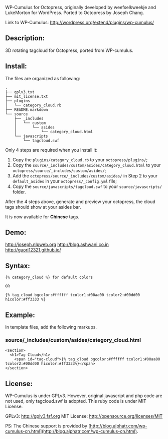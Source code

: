 
WP-Cumulus for Octopress, originally developed by weefselkweekje and LukeMorton for WordPress.
Ported to Octopress by Joseph Chang.

Link to WP-Cumulus: http://wordpress.org/extend/plugins/wp-cumulus/

Description:
------------
3D rotating tagcloud for Octopress, ported from WP-cumulus.

Install:
--------
The files are organized as following:
```
.
├── gplv3.txt
├── mit_license.txt
├── plugins
│   └── category_cloud.rb
├── README.markdown
└── source
    ├── _includes
    │   └── custom
    │       └── asides
    │           └── category_cloud.html
    └── javascripts
        └── tagcloud.swf
```
Only 4 steps are required when you install it:

1. Copy the `plugins/category_cloud.rb` to your `octopress/plugins/`;
2. Copy the `source/_includes/custom/asides/category_cloud.html` to your `octopress/source/_includes/custom/asides/`;
3. Add the `octopress/source/_includes/custom/asides/` in Step 2 to your `default_asides` in your `octopress/_config.yml` file;
4. Copy the `source/javascripts/tagcloud.swf` to your `source/javascripts/` folder.

After the 4 steps above, generate and preview your octopress, the cloud tags should show at your asides bar.

It is now available for **Chinese** tags.

Demo:
--------
http://joseph.nlpweb.org
http://blog.ashwani.co.in
http://guori12321.github.io/

Syntax:
-------
    {% category_cloud %} for default colors

    OR

    {% tag_cloud bgcolor:#ffffff tcolor1:#00aa00 tcolor2:#00dd00 hicolor:#ff3333 %}

Example:
--------
In template files, add the following markups.

### source/_includes/custom/asides/category_cloud.html ###

    <section>
      <h1>Tag Cloud</h1>
        <span id="tag-cloud">{% tag_cloud bgcolor:#ffffff tcolor1:#00aa00 tcolor2:#00dd00 hicolor:#ff3333%}</span>
    </section>

License:
---------
WP-Cumulus is under GPLv3. However, original javascript and php code are not used, only tagcloud.swf
is adopted. This ruby code is under MIT License.

GPLv3: http://gplv3.fsf.org
MIT License: http://opensource.org/licenses/MIT

PS: The Chinese support is provided by [http://blog.alphatr.com/wp-cumulus-cn.html](http://blog.alphatr.com/wp-cumulus-cn.html).
